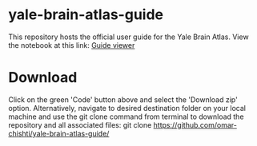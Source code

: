 # yale-brain-atlas-guide
This repository hosts the official user guide for the Yale Brain Atlas. View the notebook at this link: [Guide viewer](https://nbviewer.org/github/omar-chishti/yale-brain-atlas-guide/blob/1212ab68c6b3cd7a9892433bdf85539b0b5a035e/Yale%20Brain%20Atlas%20Guide.ipynb)

# Download

Click on the green 'Code' button above and select the 'Download zip' option. Alternatively, navigate to desired destination folder on your local machine and use the git clone command from terminal to download the repository and all associated files: git clone https://github.com/omar-chishti/yale-brain-atlas-guide/



